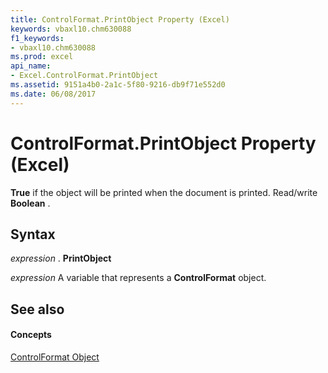 ```yaml
---
title: ControlFormat.PrintObject Property (Excel)
keywords: vbaxl10.chm630088
f1_keywords:
- vbaxl10.chm630088
ms.prod: excel
api_name:
- Excel.ControlFormat.PrintObject
ms.assetid: 9151a4b0-2a1c-5f80-9216-db9f71e552d0
ms.date: 06/08/2017
---
```



# ControlFormat.PrintObject Property (Excel)

 **True** if the object will be printed when the document is printed. Read/write **Boolean** .


## Syntax

 _expression_ . **PrintObject**

 _expression_ A variable that represents a **ControlFormat** object.


## See also


#### Concepts


[ControlFormat Object](controlformat-object-excel.md)

